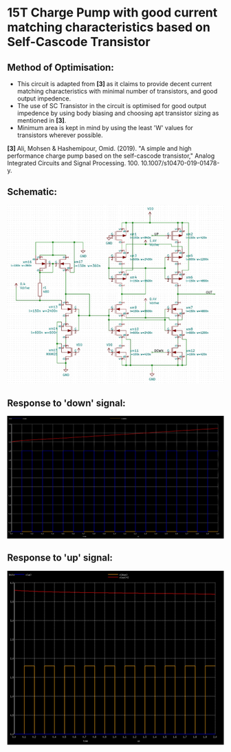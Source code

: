 <h1> 15T Charge Pump with good current matching characteristics based on Self-Cascode Transistor </h1>

<h2> Method of Optimisation: </h2>

* This circuit is adapted from <b> [3] </b> as it claims to provide decent current matching characteristics with minimal number of transistors, and good output impedence. <br>
* The use of SC Transistor in the circuit is optimised for good output impedence by using body biasing and choosing apt transistor sizing as mentioned in <b>[3]</b>. <br>
* Minimum area is kept in mind by using the least 'W' values for transistors wherever possible. <br>

<b> [3] </b> Ali, Mohsen & Hashemipour, Omid. (2019). "A simple and high performance charge pump based on the self-cascode transistor," Analog Integrated Circuits and Signal Processing. 100. 10.1007/s10470-019-01478-y. 

<h2> Schematic: </h2>

![](Chpmp_SC.jpg)

<h2> Response to 'down' signal: </h2>

![](chpmp_up_merged.jpg)

<h2> Response to 'up' signal: </h2>

![](chpmp_down_merged.jpg)
